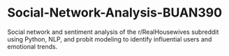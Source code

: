 # Social-Network-Analysis-BUAN390
Social network and sentiment analysis of the r/RealHousewives subreddit using Python, NLP, and probit modeling to identify influential users and emotional trends.

